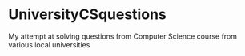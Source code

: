# UniversityCSquestions
My attempt at solving questions from Computer Science course from various local universities
